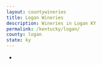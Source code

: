 ```yaml
---
layout: countywineries
title: Logan Wineries
description: Wineries in Logan KY
permalink: /kentucky/logan/
county: logan
state: ky
---
```

-
